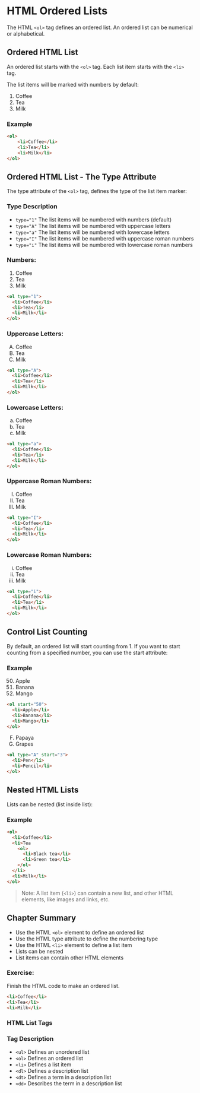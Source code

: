 # HTML Ordered Lists
The HTML `<ol>` tag defines an ordered list. An ordered list can be numerical or alphabetical.

## Ordered HTML List
An ordered list starts with the `<ol>` tag. Each list item starts with the `<li>` tag.

The list items will be marked with numbers by default:
<ol>
    <li>Coffee</li>
    <li>Tea</li>
    <li>Milk</li>
</ol>

### Example
```html
<ol>
    <li>Coffee</li>
    <li>Tea</li>
    <li>Milk</li>
</ol>
```
## Ordered HTML List - The Type Attribute
The type attribute of the `<ol>` tag, defines the type of the list item marker:

### Type	Description
- `type="1"`	The list items will be numbered with numbers (default)
- `type="A"`	The list items will be numbered with uppercase letters
- `type="a"`	The list items will be numbered with lowercase letters
- `type="I"`	The list items will be numbered with uppercase roman numbers
- `type="i"`	The list items will be numbered with lowercase roman numbers

### Numbers:
<ol type="1">
  <li>Coffee</li>
  <li>Tea</li>
  <li>Milk</li>
</ol>


```html
<ol type="1">
  <li>Coffee</li>
  <li>Tea</li>
  <li>Milk</li>
</ol>
```
### Uppercase Letters:
<ol type="A">
  <li>Coffee</li>
  <li>Tea</li>
  <li>Milk</li>
</ol>


```html
<ol type="A">
  <li>Coffee</li>
  <li>Tea</li>
  <li>Milk</li>
</ol>
```
### Lowercase Letters:
<ol type="a">
  <li>Coffee</li>
  <li>Tea</li>
  <li>Milk</li>
</ol>


```html
<ol type="a">
  <li>Coffee</li>
  <li>Tea</li>
  <li>Milk</li>
</ol>
```
### Uppercase Roman Numbers:
<ol type="I">
  <li>Coffee</li>
  <li>Tea</li>
  <li>Milk</li>
</ol>


```html
<ol type="I">
  <li>Coffee</li>
  <li>Tea</li>
  <li>Milk</li>
</ol>
```
### Lowercase Roman Numbers:
<ol type="i">
  <li>Coffee</li>
  <li>Tea</li>
  <li>Milk</li>
</ol>

```html
<ol type="i">
  <li>Coffee</li>
  <li>Tea</li>
  <li>Milk</li>
</ol>
```

## Control List Counting

By default, an ordered list will start counting from 1. If you want to start counting from a specified number, you can use the start attribute:

### Example
<ol start="50">
  <li>Apple</li>
  <li>Banana</li>
  <li>Mango</li>
</ol>

```html
<ol start="50">
  <li>Apple</li>
  <li>Banana</li>
  <li>Mango</li>
</ol>
```
<ol type="A" start="6">
  <li>Papaya</li>
  <li>Grapes</li>
</ol>

```html
<ol type="A" start="3">
  <li>Pen</li>
  <li>Pencil</li>
</ol>
```

## Nested HTML Lists
Lists can be nested (list inside list):

### Example
```html
<ol>
  <li>Coffee</li>
  <li>Tea
    <ol>
      <li>Black tea</li>
      <li>Green tea</li>
    </ol>
  </li>
  <li>Milk</li>
</ol>
```
>Note: A list item (`<li>`) can contain a new list, and other HTML elements, like images and links, etc.

## Chapter Summary
- Use the HTML `<ol>` element to define an ordered list
- Use the HTML type attribute to define the numbering type
- Use the HTML `<li>` element to define a list item
- Lists can be nested
- List items can contain other HTML elements


### Exercise:
Finish the HTML code to make an ordered list.

```html
<li>Coffee</li>
<li>Tea</li>
<li>Milk</li>
```

### HTML List Tags

### Tag	Description

- `<ul>`	Defines an unordered list
- `<ol>`	Defines an ordered list
- `<li>`	Defines a list item
- `<dl>`	Defines a description list
- `<dt>`	Defines a term in a description list
- `<dd>`	Describes the term in a description list